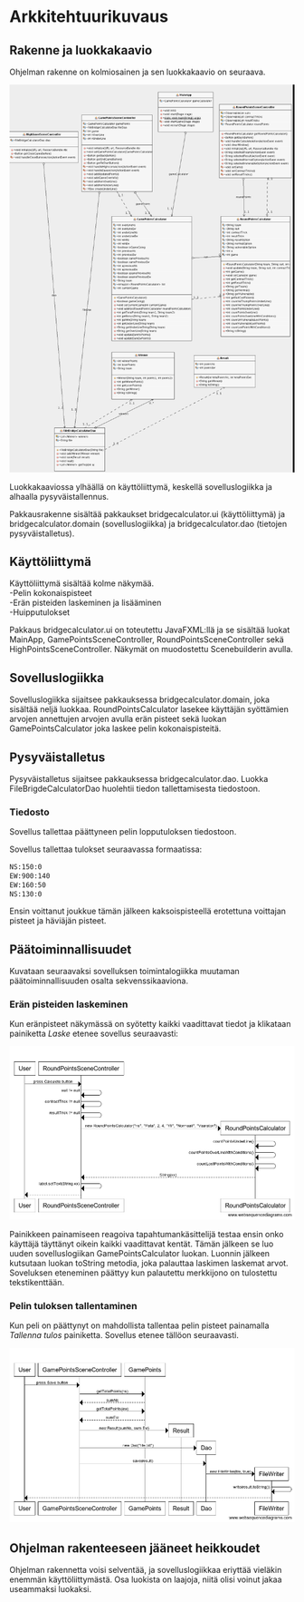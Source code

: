 # Arkkitehtuurikuvaus

## Rakenne ja luokkakaavio
Ohjelman rakenne on kolmiosainen ja sen luokkakaavio on seuraava.

![](https://github.com/sillameri/otm-harjoitustyo/blob/master/dokumentointi/kuvat/diagram1.png)

Luokkakaaviossa ylhäällä on käyttöliittymä, keskellä sovelluslogiikka ja alhaalla pysyväistallennus.    

Pakkausrakenne sisältää pakkaukset bridgecalculator.ui (käyttöliittymä) ja bridgecalculator.domain (sovelluslogiikka) ja bridgecalculator.dao (tietojen pysyväistalletus).


## Käyttöliittymä
 
Käyttöliittymä sisältää kolme näkymää.  
-Pelin kokonaispisteet   
-Erän pisteiden laskeminen ja lisääminen   
-Huipputulokset
 
Pakkaus bridgecalculator.ui on toteutettu JavaFXML:llä ja se sisältää luokat MainApp, GamePointsSceneController, RoundPointsSceneController sekä HighPointsSceneController. Näkymät on muodostettu Scenebuilderin avulla.

## Sovelluslogiikka

Sovelluslogiikka sijaitsee pakkauksessa bridgecalculator.domain, joka sisältää neljä luokkaa. RoundPointsCalculator lasekee käyttäjän syöttämien arvojen annettujen arvojen avulla erän pisteet sekä luokan GamePointsCalculator joka laskee pelin kokonaispisteitä.

## Pysyväistalletus

Pysyväistalletus sijaitsee pakkauksessa bridgecalculator.dao. Luokka FileBrigdeCalculatorDao huolehtii tiedon tallettamisesta tiedostoon.

### Tiedosto

Sovellus tallettaa päättyneen pelin lopputuloksen tiedostoon.

Sovellus tallettaa tulokset seuraavassa formaatissa:

```
NS:150:0     
EW:900:140     
EW:160:50     
NS:130:0     
```
Ensin voittanut joukkue tämän jälkeen kaksoispisteellä erotettuna voittajan pisteet ja häviäjän pisteet.

## Päätoiminnallisuudet

Kuvataan seuraavaksi sovelluksen toimintalogiikka muutaman päätoiminnallisuuden osalta sekvenssikaaviona.

### Erän pisteiden laskeminen

Kun eränpisteet näkymässä on syötetty kaikki vaadittavat tiedot ja klikataan painiketta *Laske* etenee sovellus seuraavasti:

![](https://github.com/sillameri/otm-harjoitustyo/blob/master/dokumentointi/kuvat/sekvenssi1.png)

Painikkeen painamiseen reagoiva tapahtumankäsittelijä testaa ensin onko käyttäjä täyttänyt oikein kaikki vaadittavat kentät. Tämän jälkeen se luo uuden sovelluslogiikan GamePointsCalculator luokan. Luonnin jälkeen kutsutaan luokan toString metodia, joka palauttaa laskimen laskemat arvot. Soveluksen eteneminen päättyy kun palautettu merkkijono on tulostettu tekstikenttään. 

### Pelin tuloksen tallentaminen 

Kun peli on päättynyt on mahdollista tallentaa pelin pisteet painamalla *Tallenna tulos* painiketta. Sovellus etenee tällöon seuraavasti.

![](https://github.com/sillameri/otm-harjoitustyo/blob/master/dokumentointi/kuvat/sekvenssi2.png)

## Ohjelman rakenteeseen jääneet heikkoudet

Ohjelman rakennetta voisi selventää, ja sovelluslogiikkaa eriyttää vieläkin enemmän käyttöliittymästä. Osa luokista on laajoja, niitä olisi voinut jakaa useammaksi luokaksi. 




